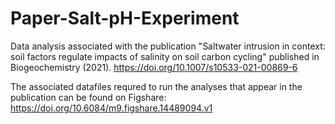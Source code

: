 # Paper-Salt-pH-Experiment

Data analysis associated with the publication "Saltwater intrusion in context: soil factors regulate impacts of salinity on soil carbon cycling"
published in Biogeochemistry (2021). https://doi.org/10.1007/s10533-021-00869-6


The associated datafiles requred to run the analyses that appear in the publication can be found on Figshare:
https://doi.org/10.6084/m9.figshare.14489094.v1


